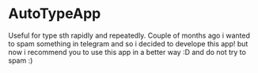 # AutoTypeApp
Useful for type sth rapidly and repeatedly.
Couple of months ago i wanted to spam something in telegram and so i decided to develope this app!
but now i recommend you to use this app in a better way :D and do not try to spam :)

